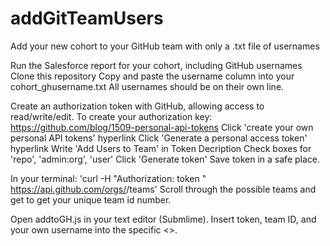 # addGitTeamUsers
Add your new cohort to your GitHub team with only a .txt file of usernames

Run the Salesforce report for your cohort, including GitHub usernames
Clone this repository
Copy and paste the username column into your cohort_ghusername.txt
All usernames should be on their own line.

Create an authorization token with GitHub, allowing access to read/write/edit. 
To create your authorization key:
https://github.com/blog/1509-personal-api-tokens
Click 'create your own personal API tokens' hyperlink
Click 'Generate a personal access token' hyperlink
Write 'Add Users to Team' in Token Decription
Check boxes for 'repo', 'admin:org', 'user'
Click 'Generate token'
Save token in a safe place.

In your terminal: 'curl -H "Authorization: token <YOUR LONG TOKEN HERE>" https://api.github.com/orgs/<YOUR BOOTCAMP HERE>/teams' 
Scroll through the possible teams and get to get your unique team id number. 

Open addtoGH.js in your text editor (Submlime). 
Insert token, team ID, and your own username into the specific <>.
